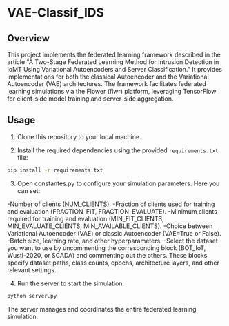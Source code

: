# VAE-Classif_IDS
## Overview 
This project implements the federated learning framework described in the article "A Two-Stage Federated Learning Method for Intrusion Detection in IoMT Using Variational Autoencoders and Server Classification." It provides implementations for both the classical Autoencoder and the Variational Autoencoder (VAE) architectures. The framework facilitates federated learning simulations via the Flower (flwr) platform, leveraging TensorFlow for client-side model training and server-side aggregation.

## Usage
1. Clone this repository to your local machine.

2. Install the required dependencies using the provided `requirements.txt` file:

```bash
pip install -r requirements.txt

```


3. Open constantes.py to configure your simulation parameters. Here you can set:

-Number of clients (NUM_CLIENTS).
-Fraction of clients used for training and evaluation (FRACTION_FIT, FRACTION_EVALUATE).
-Minimum clients required for training and evaluation (MIN_FIT_CLIENTS, MIN_EVALUATE_CLIENTS, MIN_AVAILABLE_CLIENTS).
-Choice between Variational Autoencoder (VAE) or classic Autoencoder (VAE=True or False).
-Batch size, learning rate, and other hyperparameters.
-Select the dataset you want to use by uncommenting the corresponding block (BOT_IoT, Wustl-2020, or SCADA) and commenting out the others. These blocks specify dataset paths, class counts, epochs, architecture layers, and other relevant settings.

4. Run the server to start the simulation:

```bash
python server.py
```
The server manages and coordinates the entire federated learning simulation.







